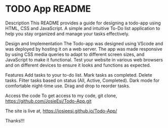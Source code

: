 # TODO App README

Description
This README provides a guide for designing a todo-app using HTML, CSS and JavaScript. A simple and intuitive To-Do list application to help you stay organized and manage your tasks effectively.

Design and Implementation
The Todo-app was designed using VScode and was deployed by hosting it on a web server. The app was made responsive by using CSS media queries to adapt to different screen sizes, and JavaScript to make it functional. Test your website in various web browsers and on different devices to ensure it looks and functions as expected.

Features
Add tasks to your to-do list.
Mark tasks as completed.
Delete tasks.
Filter tasks based on status (All, Active, Completed).
Dark mode for comfortable night-time use.
Drag and drop to reorder tasks.

Access the code
To get access to my code, git clone, https://github.com/JosieEsi/Todo-App.git

The site is live at, https://josieesi.github.io/Todo-App/

Thanks!!!
